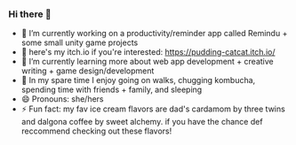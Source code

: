 ### Hi there 👋
- 🔭 I’m currently working on a productivity/reminder app called Remindu + some small unity game projects
- 🥺 here's my itch.io if you're interested: https://pudding-catcat.itch.io/
- 🌱 I’m currently learning more about web app development + creative writing + game design/development
- 🌙 In my spare time I enjoy going on walks, chugging kombucha, spending time with friends + family, and sleeping
- 😄 Pronouns: she/hers
- ⚡ Fun fact: my fav ice cream flavors are dad's cardamom by three twins and dalgona coffee by sweet alchemy. if you have the chance def reccommend checking out these flavors!
